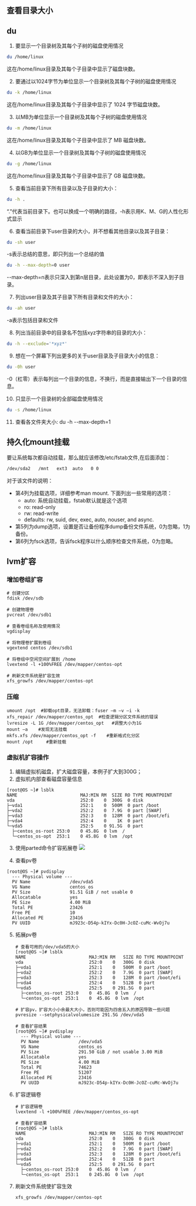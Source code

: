 ## 查看目录大小
## du
1. 要显示一个目录树及其每个子树的磁盘使用情况
```bash
du /home/linux
```
这在/home/linux目录及其每个子目录中显示了磁盘块数。

2. 要通过以1024字节为单位显示一个目录树及其每个子树的磁盘使用情况
```bash
du -k /home/linux
```
这在/home/linux目录及其每个子目录中显示了 1024 字节磁盘块数。

3. 以MB为单位显示一个目录树及其每个子树的磁盘使用情况
```bash
du -m /home/linux
```
这在/home/linux目录及其每个子目录中显示了 MB 磁盘块数。

4. 以GB为单位显示一个目录树及其每个子树的磁盘使用情况
```bash
du -g /home/linux
```
这在/home/linux目录及其每个子目录中显示了 GB 磁盘块数。

5. 查看当前目录下所有目录以及子目录的大小：
```bash
du -h .
```
“.”代表当前目录下。也可以换成一个明确的路径，-h表示用K、M、G的人性化形式显示

6. 查看当前目录下user目录的大小，并不想看其他目录以及其子目录：
```bash
du -sh user
```
-s表示总结的意思，即只列出一个总结的值
```bash
du -h --max-depth=0 user
```
--max-depth=n表示只深入到第n层目录，此处设置为0，即表示不深入到子目录。

7. 列出user目录及其子目录下所有目录和文件的大小：
```bash
du -ah user
```
-a表示包括目录和文件

8. 列出当前目录中的目录名不包括xyz字符串的目录的大小：
```bash
du -h --exclude='*xyz*'
```

9. 想在一个屏幕下列出更多的关于user目录及子目录大小的信息：
```bash
du -0h user
```
-0（杠零）表示每列出一个目录的信息，不换行，而是直接输出下一个目录的信息。

10. 只显示一个目录树的全部磁盘使用情况
```bash
du -s /home/linux
```

11. 查看各文件夹大小: du -h --max-depth=1

## 持久化mount挂载
要让系统每次都自动挂载，那么就应该修改/etc/fstab文件,在后面添加：
```bash
/dev/sda2   /mnt   ext3  auto   0 0
```

对于该文件的说明：
* 第4列为挂载选项，详细参考man mount. 下面列出一些常用的选项：
    * auto: 系统自动挂载，fstab默认就是这个选项
    * ro: read-only
    * rw: read-write
    * defaults: rw, suid, dev, exec, auto, nouser, and async.
* 第5列为dump选项，设置是否让备份程序dump备份文件系统，0为忽略，1为备份。
* 第6列为fsck选项，告诉fsck程序以什么顺序检查文件系统，0为忽略。

## lvm扩容

### 增加卷组扩容
```shell
# 创建分区
fdisk /dev/sdb

# 创建物理卷
pvcreat /dev/sdb1

# 查看卷组名称及使用情况
vgdisplay

# 将物理卷扩展到卷组
vgextend centos /dev/sdb1

# 将卷组中空闲空间扩展到 /home
lvextend -l +100%FREE /dev/mapper/centos-opt

# 刷新文件系统是扩容生效
xfs_growfs /dev/mapper/centos-opt
```

### 压缩
```shell
umount /opt  #卸载opt目录，无法卸载：fuser –m –v –i -k
xfs_repair /dev/mapper/centos_opt  #检查逻辑分区文件系统的错误
lvresize -L 1G /dev/mapper/centos_opt   #调整大小为1G
mount –a    #发现无法挂载
mkfs.xfs /dev/mapper/centos_opt -f    #重新格式化分区
mount /opt     #重新挂载
```

### 虚拟机扩容操作

1. 编辑虚拟机磁盘，扩大磁盘容量，本例子扩大到300G；
2. 虚拟机内部查看磁盘容量信息
```shell
[root@OS ~]# lsblk
NAME                        MAJ:MIN RM  SIZE RO TYPE MOUNTPOINT
vda                         252:0    0  300G  0 disk
├─vda1                      252:1    0  500M  0 part /boot
├─vda2                      252:2    0  7.9G  0 part [SWAP]
├─vda3                      252:3    0  128M  0 part /boot/efi
├─vda4                      252:4    0    1K  0 part
└─vda5                      252:5    0 91.5G  0 part
  ├─centos_os-root 253:0    0 45.8G  0 lvm  /
  └─centos_os-opt  253:1    0 45.8G  0 lvm  /opt
```
3. 使用parted命令扩容拓展卷
![](assets/markdown-img-paste-2018061315531114.png)

4. 查看pv卷
```shell
[root@OS ~]# pvdisplay
  --- Physical volume ---
  PV Name               /dev/vda5
  VG Name               centos_os
  PV Size               91.51 GiB / not usable 0
  Allocatable           yes
  PE Size               4.00 MiB
  Total PE              23426
  Free PE               10
  Allocated PE          23416
  PV UUID               mJ923c-D54p-kIYx-Dc0H-JcOZ-cuMc-WvOj7u
```
5. 拓展pv卷
    ```shell
    # 查看可用的/dev/vda5的大小
    [root@OS ~]# lsblk
    NAME                        MAJ:MIN RM   SIZE RO TYPE MOUNTPOINT
    vda                         252:0    0   300G  0 disk
    ├─vda1                      252:1    0   500M  0 part /boot
    ├─vda2                      252:2    0   7.9G  0 part [SWAP]
    ├─vda3                      252:3    0   128M  0 part /boot/efi
    ├─vda4                      252:4    0   512B  0 part
    └─vda5                      252:5    0 291.5G  0 part
      ├─centos_os-root 253:0    0  45.8G  0 lvm  /
      └─centos_os-opt  253:1    0  45.8G  0 lvm  /opt

    # 扩容pv，扩容大小小余最大大小，否则可能因为四舍五入的原因导致一些问题
    pvresize --setphysicalvolumesize 291.5G /dev/vda5

    # 查看扩容结果
    [root@OS ~]# pvdisplay
      --- Physical volume ---
      PV Name               /dev/vda5
      VG Name               centos_os
      PV Size               291.50 GiB / not usable 3.00 MiB
      Allocatable           yes
      PE Size               4.00 MiB
      Total PE              74623
      Free PE               51207
      Allocated PE          23416
      PV UUID               mJ923c-D54p-kIYx-Dc0H-JcOZ-cuMc-WvOj7u
    ```

6. 扩容逻辑卷
    ```shell
    # 扩容逻辑卷
    lvextend -l +100%FREE /dev/mapper/centos_os-opt

    # 查看扩容结果
    [root@OS ~]# lsblk
    NAME                        MAJ:MIN RM   SIZE RO TYPE MOUNTPOINT
    vda                         252:0    0   300G  0 disk
    ├─vda1                      252:1    0   500M  0 part /boot
    ├─vda2                      252:2    0   7.9G  0 part [SWAP]
    ├─vda3                      252:3    0   128M  0 part /boot/efi
    ├─vda4                      252:4    0   512B  0 part
    └─vda5                      252:5    0 291.5G  0 part
      ├─centos_os-root 253:0    0  45.8G  0 lvm  /
      └─centos_os-opt  253:1    0 245.8G  0 lvm  /opt
    ```
7. 刷新文件系统使扩容生效
    ```shell
    xfs_growfs /dev/mapper/centos-opt
    ```
